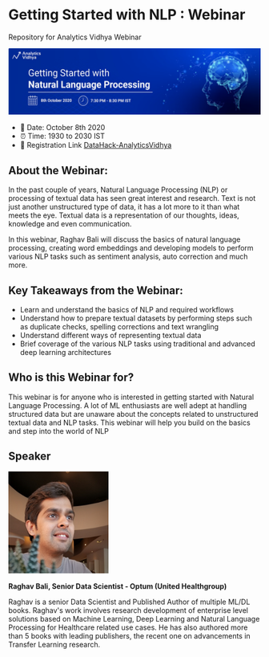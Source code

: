# Getting Started with NLP : Webinar
Repository for Analytics Vidhya Webinar

<img src="assets/banner.png">

+ :calendar: Date: October 8th 2020
+ :alarm_clock: Time: 1930 to 2030 IST
+ :link: Registration Link [DataHack-AnalyticsVidhya](https://datahack.analyticsvidhya.com/contest/webinar-getting-started-with-natural-language-proc/)

## About the Webinar:
In the past couple of years, Natural Language Processing (NLP) or processing of textual data has seen great interest and research. Text is not just another unstructured type of data, it has a lot more to it than what meets the eye. Textual data is a representation of our thoughts, ideas, knowledge and even communication.

In this webinar, Raghav Bali will discuss the basics of natural language processing, creating word embeddings and developing models to perform various NLP tasks such as sentiment analysis, auto correction and much more.

## Key Takeaways from the Webinar:
+ Learn and understand the basics of NLP and required workflows
+ Understand how to prepare textual datasets by performing steps such as duplicate checks, spelling corrections and text wrangling
+ Understand different ways of representing textual data
+ Brief coverage of the various NLP tasks using traditional and advanced deep learning architectures

## Who is this Webinar for?
This webinar is for anyone who is interested in getting started with Natural Language Processing. A lot of ML enthusiasts are well adept at handling structured data but are unaware about the concepts related to unstructured textual data and NLP tasks. This webinar will help you build on the basics and step into the world of NLP

## Speaker
<img src="assets/profile.jpg" width="200">

__Raghav Bali, Senior Data Scientist - Optum (United Healthgroup)__

Raghav is a senior Data Scientist and Published Author of multiple ML/DL books. Raghav's work involves research development of enterprise level solutions based on Machine Learning, Deep Learning and Natural Language Processing for Healthcare related use cases. He has also authored more than 5 books with leading publishers, the recent one on advancements in Transfer Learning research.
